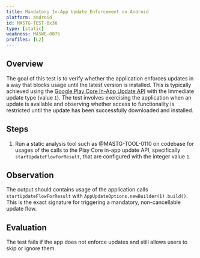 ```yaml
---
title: Mandatory In-App Update Enforcement on Android
platform: android
id: MASTG-TEST-0x36
type: [static]
weakness: MASWE-0075
profiles: [L2]
---
```


## Overview

The goal of this test is to verify whether the application enforces updates in a way that blocks usage until the latest version is installed. This is typically achieved using the [Google Play Core In-App Update API](https://developer.android.com/guide/playcore/in-app-updates/kotlin-java) with the Immediate update type (value `1`). The test involves exercising the application when an update is available and observing whether access to functionality is restricted until the update has been successfully downloaded and installed.

## Steps

1. Run a static analysis tool such as @MASTG-TOOL-0110 on codebase for usages of the calls to the Play Core in-app update API, specifically `startUpdateFlowForResult`, that are configured with the integer value `1`.

## Observation

The output should contains usage of the application calls `startUpdateFlowForResult` with `AppUpdateOptions.newBuilder(1).build()`. This is the exact signature for triggering a mandatory, non-cancellable update flow.

## Evaluation

The test fails if the app does not enforce updates and still allows users to skip or ignore them.
